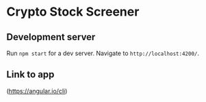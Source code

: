 # Crypto Stock Screener


## Development server

Run `npm start` for a dev server. Navigate to `http://localhost:4200/`.

## Link to app

(https://angular.io/cli)
